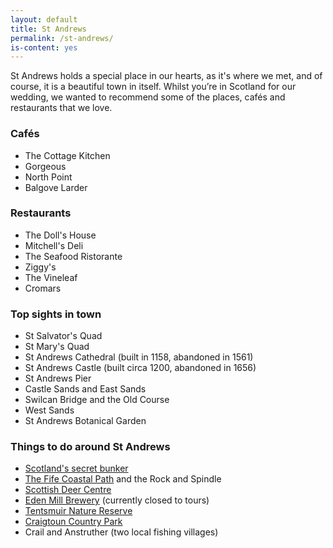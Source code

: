 ```yaml
---
layout: default
title: St Andrews
permalink: /st-andrews/
is-content: yes
---
```


St Andrews holds a special place in our hearts, as it's where we met, and of course, it is a beautiful town in itself. Whilst you’re in Scotland for our wedding, we wanted to recommend some of the places, cafés and restaurants that we love. 

### Cafés

- The Cottage Kitchen 
- Gorgeous
- North Point 
- Balgove Larder

### Restaurants

- The Doll's House
- Mitchell's Deli
- The Seafood Ristorante
- Ziggy's 
- The Vineleaf 
- Cromars

### Top sights in town

- St Salvator's Quad
- St Mary's Quad
- St Andrews Cathedral (built in 1158, abandoned in 1561)
- St Andrews Castle (built circa 1200, abandoned in 1656)
- St Andrews Pier
- Castle Sands and East Sands
- Swilcan Bridge and the Old Course
- West Sands 
- St Andrews Botanical Garden  

### Things to do around St Andrews 

- [Scotland's secret bunker](https://secretbunker.co.uk/about-the-bunker/)
- [The Fife Coastal Path](https://fifecoastandcountrysidetrust.co.uk/walks/fife-coastal-path/cambo-sands-to-leuchars/) and the Rock and Spindle
- [Scottish Deer Centre](https://scottishdeercentre.co.uk/)
- [Eden Mill Brewery](https://www.edenmill.com/) (currently closed to tours)
- [Tentsmuir Nature Reserve](https://www.nature.scot/enjoying-outdoors/scotlands-national-nature-reserves/tentsmuir-national-nature-reserve)
- [Craigtoun Country Park](https://friendsofcraigtoun.org.uk/home/)
- Crail and Anstruther (two local fishing villages)
